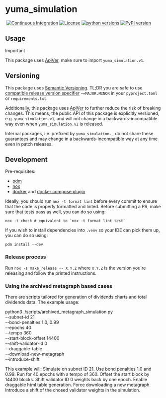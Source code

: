 # yuma_simulation
&nbsp;[![Continuous Integration](https://github.com/DarnoX-reef/yuma-simulation/workflows/Continuous%20Integration/badge.svg)](https://github.com/DarnoX-reef/yuma-simulation/actions?query=workflow%3A%22Continuous+Integration%22)&nbsp;[![License](https://img.shields.io/pypi/l/yuma_simulation.svg?label=License)](https://pypi.python.org/pypi/yuma_simulation)&nbsp;[![python versions](https://img.shields.io/pypi/pyversions/yuma_simulation.svg?label=python%20versions)](https://pypi.python.org/pypi/yuma_simulation)&nbsp;[![PyPI version](https://img.shields.io/pypi/v/yuma_simulation.svg?label=PyPI%20version)](https://pypi.python.org/pypi/yuma_simulation)

## Usage

> [!IMPORTANT]
> This package uses [ApiVer](#versioning), make sure to import `yuma_simulation.v1`.


## Versioning

This package uses [Semantic Versioning](https://semver.org/spec/v2.0.0.html).
TL;DR you are safe to use [compatible release version specifier](https://packaging.python.org/en/latest/specifications/version-specifiers/#compatible-release) `~=MAJOR.MINOR` in your `pyproject.toml` or `requirements.txt`.

Additionally, this package uses [ApiVer](https://www.youtube.com/watch?v=FgcoAKchPjk) to further reduce the risk of breaking changes.
This means, the public API of this package is explicitly versioned, e.g. `yuma_simulation.v1`, and will not change in a backwards-incompatible way even when `yuma_simulation.v2` is released.

Internal packages, i.e. prefixed by `yuma_simulation._` do not share these guarantees and may change in a backwards-incompatible way at any time even in patch releases.


## Development


Pre-requisites:
- [pdm](https://pdm.fming.dev/)
- [nox](https://nox.thea.codes/en/stable/)
- [docker](https://www.docker.com/) and [docker compose plugin](https://docs.docker.com/compose/)


Ideally, you should run `nox -t format lint` before every commit to ensure that the code is properly formatted and linted.
Before submitting a PR, make sure that tests pass as well, you can do so using:
```
nox -t check # equivalent to `nox -t format lint test`
```

If you wish to install dependencies into `.venv` so your IDE can pick them up, you can do so using:
```
pdm install --dev
```

### Release process

Run `nox -s make_release -- X.Y.Z` where `X.Y.Z` is the version you're releasing and follow the printed instructions.


### Using the archived metagraph based cases
There are scripts tailored for generation of dividends charts and total dividends data. The example usage:

python3 ./scripts/archived_metagraph_simulation.py \
  --subnet-id 21 \
  --bond-penalties 1.0, 0.99 \
  --epochs 40 \
  --tempo 360 \
  --start-block-offset 14400 \
  --shift-validator-id 0 \
  --draggable-table \
  --download-new-metagraph \
  --introduce-shift

This example will:
Simulate on subnet ID 21.
Use bond penalties 1.0 and 0.99.
Run for 40 epochs with a tempo of 360.
Offset the start block by 14400 blocks.
Shift validator ID 0 weights back by one epoch.
Enable draggable html table generation.
Force downloading a new metagraph.
Introduce a shift of the chosed validator weights in the simulation.